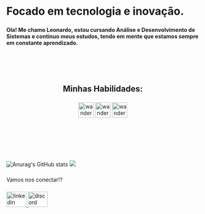 <h1 align="left">Focado em tecnologia e inovação.</h1>

###

<h4 align="left">Ola! Me chamo Leonardo, estou cursando Análise e Desenvolvimento de Sistemas e continuo meus estudos, tendo em mente que estamos sempre em constante aprendizado.</h4>
<br>
<br>
<br>

###

<h2 align="center">Minhas Habilidades:</h2>

###

<div align="center">
 <img aling="centeer"alt="wanderson-html"heignt="30" width="40" src="https://cdn.jsdelivr.net/gh/devicons/devicon/icons/html5/html5-original.svg"/>
 <img aling="centeer"alt="wanderson-html"heignt="30" width="40" src="https://cdn.jsdelivr.net/gh/devicons/devicon/icons/css3/css3-original.svg"/>
 <img aling="centeer"alt="wanderson-html"heignt="30" width="40" src="https://cdn.jsdelivr.net/gh/devicons/devicon/icons/javascript/javascript-original.svg"/>
  </div>
  <br>
  <br>
  <br>
  <br>
  <br>

###

![Anurag's GitHub stats](https://github-readme-stats.vercel.app/api?username=leonardoferreiramiranda&show_icons=true&theme=dark)
<img src="https://github-readme-stats.vercel.app/api/top-langs/?username=leonardoferreiramiranda&layout=compact&langs_count=16&theme=dark"/>

###

<p align="left">Vamos nos conectar!?</p>

###

<div align="left">
  <a href="https://www.linkedin.com/in/leonardo-ferreira-91a731240/" target="_blank">
    <img src="https://raw.githubusercontent.com/maurodesouza/profile-readme-generator/master/src/assets/icons/social/linkedin/default.svg" width="52" height="40" alt="linkedin logo"  />
  </a>
  <a href="Leonardo Ferreira#4253" target="_blank">
    <img src="https://raw.githubusercontent.com/maurodesouza/profile-readme-generator/master/src/assets/icons/social/discord/default.svg" width="52" height="40" alt="discord logo"  />
  </a>
</div>

###
